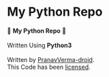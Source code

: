 # My Python Repo
 🐍 <b>My Python Repo</b> 🐍 <br><br>
 Written Using <b>Python3</b><br><br>
 Written by [PranavVerma-droid](https://web.craftingrealm.tk).<br>
 This Code has been [licensed](LICENSE).<br><br>

